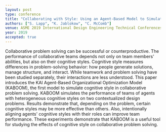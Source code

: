 ```yaml
---
layout: post
type: conference
title: "Collaborating with Style: Using an Agent-Based Model to Simulate Cognitive Style Diversity in Problem Solving Teams"
authors: ["S. Lapp", "K. Jablokow", "C. McComb"]
venue: ASME 2019 International Design Engineering Technical Conferences and Computers and Information in Engineering Conference
year: 2019
accepted: true
---
```

Collaborative problem solving can be successful or counterproductive. The performance of collaborative teams depends not only on team members' abilities, but also on their cognitive styles. Cognitive style measures differences in problem-solving behavior: how people generate solutions, manage structure, and interact. While teamwork and problem solving have been studied separately, their interactions are less understood. This paper introduces the KAI Agent-Based Organizational Optimization Model (KABOOM), the first model to simulate cognitive style in collaborative problem solving. KABOOM simulates the performance of teams of agents with heterogeneous cognitive styles on two contextualized design problems. Results demonstrate that, depending on the problem, certain cognitive styles may be more effective than others. Also, intentionally aligning agents' cognitive styles with their roles can improve team performance. These experiments demonstrate that KABOOM is a useful tool for studying the effects of cognitive style on collaborative problem solving.  